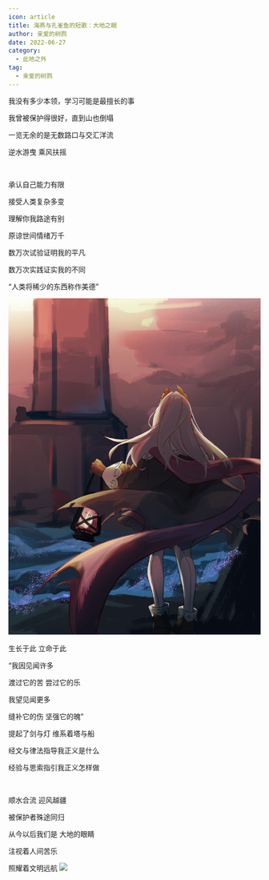 ```yaml
---
icon: article
title: 海燕与孔雀鱼的短歌：大地之眼
author: 亲爱的树鹨
date: 2022-06-27
category:
  - 此地之外
tag:
  - 亲爱的树鹨
---
```


<div class="centering">

我没有多少本领，学习可能是最擅长的事

<!-- more -->

我曾被保护得很好，直到山也倒塌

一览无余的是无数路口与交汇洋流

逆水游曳 乘风扶摇

<br>

承认自己能力有限

接受人类复杂多变

理解你我路途有别

原谅世间情绪万千

数万次试验证明我的平凡

数万次实践证实我的不同

“人类将稀少的东西称作美德”

<img src="./res/短歌.jpg">

生长于此 立命于此

“我因见闻许多

渡过它的苦 尝过它的乐

我望见闻更多

缝补它的伤 坚强它的魄”

提起了剑与灯 维系着塔与船

经文与律法指导我正义是什么

经验与思索指引我正义怎样做

<br>

顺水合流 迎风越疆

被保护者殊途同归

从今以后我们是 大地的眼睛

注视着人间苦乐

照耀着文明远航
![](/eod.png)

</div>